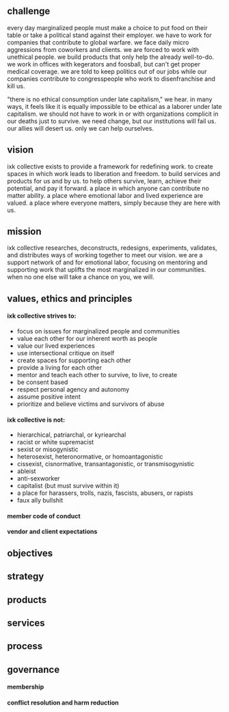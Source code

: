 ## challenge

every day marginalized people must make a choice to put food on their table or take a political stand against their employer. we have to work for companies that contribute to global warfare. we face daily micro aggressions from coworkers and clients. we are forced to work with unethical people. we build products that only help the already well-to-do. we work in offices with kegerators and foosball, but can't get proper medical coverage. we are told to keep politics out of our jobs while our companies contribute to congresspeople who work to disenfranchise and kill us.

"there is no ethical consumption under late capitalism," we hear. in many ways, it feels like it is equally impossible to be ethical as a laborer under late capitalism. we should not have to work in or with organizations complicit in our deaths just to survive. we need change, but our institutions will fail us. our allies will desert us. only we can help ourselves.

## vision

ixk collective exists to provide a framework for redefining work. to create spaces in which work leads to liberation and freedom. to build services and products for us and by us. to help others survive, learn, achieve their potential, and pay it forward. a place in which anyone can contribute no matter ability. a place where emotional labor and lived experience are valued. a place where everyone matters, simply because they are here with us.

## mission

ixk collective researches, deconstructs, redesigns, experiments, validates, and distributes ways of working together to meet our vision. we are a support network of and for emotional labor, focusing on mentoring and supporting work that uplifts the most marginalized in our communities. when no one else will take a chance on you, we will.

## values, ethics and principles

#### ixk collective strives to:

 - focus on issues for marginalized people and communities
 - value each other for our inherent worth as people
 - value our lived experiences
 - use intersectional critique on itself
 - create spaces for supporting each other
 - provide a living for each other
 - mentor and teach each other to survive, to live, to create
 - be consent based
 - respect personal agency and autonomy
 - assume positive intent
 - prioritize and believe victims and survivors of abuse
 
#### ixk collective is not:

 - hierarchical, patriarchal, or kyriearchal
 - racist or white supremacist
 - sexist or misogynistic
 - heterosexist, heteronormative, or homoantagonistic
 - cissexist, cisnormative, transantagonistic, or transmisogynistic
 - ableist
 - anti-sexworker
 - capitalist (but must survive within it)
 - a place for harassers, trolls, nazis, fascists, abusers, or rapists
 - faux ally bullshit
 
#### member code of conduct 

#### vendor and client expectations

## objectives

## strategy

## products

## services

## process

## governance

#### membership

#### conflict resolution and harm reduction


